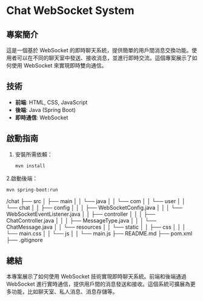 # Chat WebSocket System

## 專案簡介
這是一個基於 WebSocket 的即時聊天系統，提供簡單的用戶間消息交換功能。使用者可以在不同的聊天室中發送、接收消息，並進行即時交流。這個專案展示了如何使用 WebSocket 來實現即時雙向通信。

## 技術
- **前端**: HTML, CSS, JavaScript
- **後端**: Java (Spring Boot)
- **即時通信**: WebSocket

## 啟動指南
1. 安裝所需依賴：
   ```bash
   mvn install
2.啟動後端：
```bash
mvn spring-boot:run

```
/chat
 ├── src
 │    ├── main
 │    │    └── java
 │    │        └── com
 │    │            └── user
 │    │                └── chat
 │    │                    ├── config
 │    │                    │    ├── WebSocketConfig.java
 │    │                    │    └── WebSocketEventListener.java
 │    │                    ├── controller
 │    │                    │    ├── ChatController.java
 │    │                    │    ├── MessageType.java
 │    │                    │    └── ChatMessage.java
 │    │                    └── resources
 │    │                        └── static
 │    │                            ├── css
 │    │                            │    └── main.css
 │    │                            └── js
 │    │                                └── main.js
 ├── README.md
 ├── pom.xml
 ├── .gitignore

 ## 總結
本專案展示了如何使用 WebSocket 技術實現即時聊天系統。前端和後端通過 WebSocket 進行實時通信，提供用戶間的消息發送和接收。這個系統可擴展為更多功能，比如聊天室、私人消息、消息存儲等。
